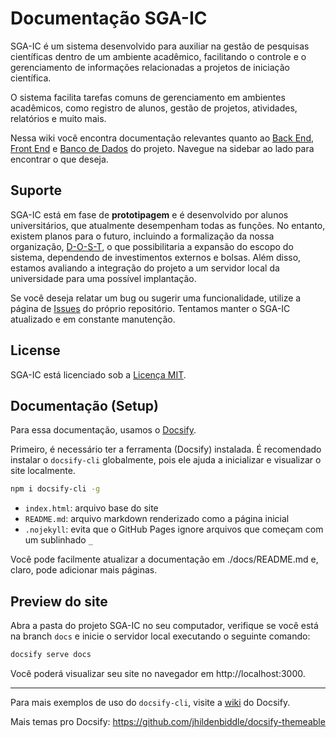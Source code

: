# Documentação SGA-IC

SGA-IC é um sistema desenvolvido para auxiliar na gestão de pesquisas científicas dentro de um ambiente acadêmico, facilitando o controle e o gerenciamento de informações relacionadas a projetos de iniciação científica.

O sistema facilita tarefas comuns de gerenciamento em ambientes acadêmicos, como registro de alunos, gestão de projetos, atividades, relatórios e muito mais.

Nessa wiki você encontra documentação relevantes quanto ao [Back End](backend.md), [Front End](frontend.md) e [Banco de Dados](db.md) do projeto. Navegue na sidebar ao lado para encontrar o que deseja.

## Suporte
SGA-IC está em fase de **prototipagem** e é desenvolvido por alunos universitários, que atualmente desempenham todas as funções. No entanto, existem planos para o futuro, incluindo a formalização da nossa organização, [D-O-S-T](https://github.com/D-O-S-T), o que possibilitaria a expansão do escopo do sistema, dependendo de investimentos externos e bolsas. Além disso, estamos avaliando a integração do projeto a um servidor local da universidade para uma possível implantação.

Se você deseja relatar um bug ou sugerir uma funcionalidade, utilize a página de [Issues](https://github.com/D-O-S-T/sgaic/issues) do próprio repositório. Tentamos manter o SGA-IC atualizado e em constante manutenção.

## License
SGA-IC está licenciado sob a [Licença MIT](https://github.com/D-O-S-T/sgaic/blob/main/LICENSE.txt).

## Documentação (Setup)
Para essa documentação, usamos o [Docsify](https://github.com/docsifyjs/docsify).

Primeiro, é necessário ter a ferramenta (Docsify) instalada. É recomendado instalar o `docsify-cli` globalmente, pois ele ajuda a inicializar e visualizar o site localmente.

```bash
npm i docsify-cli -g
```

- `index.html`: arquivo base do site
- `README.md`: arquivo markdown renderizado como a página inicial
- `.nojekyll`: evita que o GitHub Pages ignore arquivos que começam com um sublinhado `_`

Você pode facilmente atualizar a documentação em ./docs/README.md e, claro, pode adicionar mais páginas.

## Preview do site
Abra a pasta do projeto SGA-IC no seu computador, verifique se você está na branch `docs` e inicie o servidor local executando o seguinte comando:

```bash
docsify serve docs
```

Você poderá visualizar seu site no navegador em http://localhost:3000.

---
Para mais exemplos de uso do `docsify-cli`, visite a [wiki](https://docsify.js.org/) do Docsify.

Mais temas pro Docsify: https://github.com/jhildenbiddle/docsify-themeable